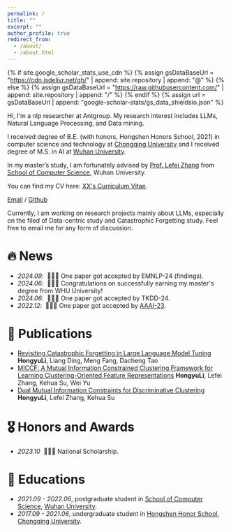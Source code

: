 ```yaml
---
permalink: /
title: ""
excerpt: ""
author_profile: true
redirect_from: 
  - /about/
  - /about.html
---
```


{% if site.google_scholar_stats_use_cdn %}
{% assign gsDataBaseUrl = "https://cdn.jsdelivr.net/gh/" | append: site.repository | append: "@" %}
{% else %}
{% assign gsDataBaseUrl = "https://raw.githubusercontent.com/" | append: site.repository | append: "/" %}
{% endif %}
{% assign url = gsDataBaseUrl | append: "google-scholar-stats/gs_data_shieldsio.json" %}

<span class='anchor' id='about-me'></span>


Hi, I'm a nlp researcher at Antgroup. My research interest includes LLMs, Natural Language Processing, and Data mining.

I received degree of B.E. (with honors, Hongshen Honors School, 2021) in computer science and technology at [Chongqing University](https://www.cqu.edu.cn/) and I received degree of M.S. in AI at [Wuhan University](https://www.whu.edu.cn/).

In my master’s study, I am fortunately advised by [Prof. Lefei Zhang](https://scholar.google.com/citations?hl=zh-CN&user=BLKHwNwAAAAJ) from [School of Computer Science](https://cs.whu.edu.cn/), Wuhan University. 

You can find my CV here: [XX's Curriculum Vitae](../assets/Curriculum_Vitae.pdf).

[Email](mailto:lilianelee99@gmail.com) / [Github](https://github.com/Li-Hyn)

Currently, I am working on research projects mainly about LLMs, especially on the filed of Data-centric study and Catastrophic Forgetting study. Feel free to email me for any form of discussion.

# 🔥 News
- *2024.09*: &nbsp;🎉🎉🎉 One paper got accepted by EMNLP-24 (findings).
- *2024.06*: &nbsp;🎉🎉🎉 Congratulations on successfully earning my master's degree from WHU University! 
- *2024.06*: &nbsp;🎉🎉🎉 One paper got accepted by TKDD-24. 
- *2022.12*: &nbsp;🎉🎉🎉 One paper got accepted by [AAAI-23](https://ojs.aaai.org/index.php/AAAI/index). 

# 📝 Publications 
- [Revisiting Catastrophic Forgetting in Large Language Model Tuning](https://arxiv.org/abs/2406.04836) 
  **HongyuLi**, Liang Ding, Meng Fang, Dacheng Tao
- [MICCF: A Mutual Information Constrained Clustering Framework for Learning Clustering-Oriented Feature Representations](https://dl.acm.org/doi/abs/10.1145/3672402)
  **HongyuLi**, Lefei Zhang, Kehua Su, Wei Yu
- [Dual Mutual Information Constraints for Discriminative Clustering](https://ojs.aaai.org/index.php/AAAI/article/view/26032) 
  **HongyuLi**, Lefei Zhang, Kehua Su


# 🎖 Honors and Awards
- *2023.10* &nbsp;🎉🎉🎉 National Scholarship. 

# 📖 Educations
- *2021.09 - 2022.06*, postgraduate student in [School of Computer Science](https://cs.whu.edu.cn/), [Wuhan University](https://www.whu.edu.cn/). 
- *2017.09 - 2021.06*, undergraduate student in [Hongshen Honor School](http://hshc.cqu.edu.cn/), [Chongqing University](https://www.cqu.edu.cn/). 

